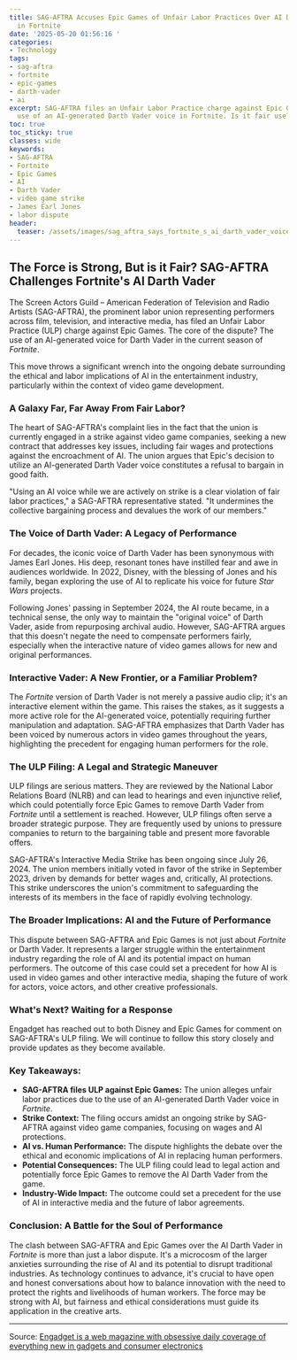 ```yaml
---
title: SAG-AFTRA Accuses Epic Games of Unfair Labor Practices Over AI Darth Vader
  in Fortnite
date: '2025-05-20 01:56:16 '
categories:
- Technology
tags:
- sag-aftra
- fortnite
- epic-games
- darth-vader
- ai
excerpt: SAG-AFTRA files an Unfair Labor Practice charge against Epic Games over the
  use of an AI-generated Darth Vader voice in Fortnite. Is it fair use?
toc: true
toc_sticky: true
classes: wide
keywords:
- SAG-AFTRA
- Fortnite
- Epic Games
- AI
- Darth Vader
- video game strike
- James Earl Jones
- labor dispute
header:
  teaser: /assets/images/sag_aftra_says_fortnite_s_ai_darth_vader_voice_vio_20250520015614.jpg
---
```


## The Force is Strong, But is it Fair? SAG-AFTRA Challenges Fortnite's AI Darth Vader

The Screen Actors Guild – American Federation of Television and Radio Artists (SAG-AFTRA), the prominent labor union representing performers across film, television, and interactive media, has filed an Unfair Labor Practice (ULP) charge against Epic Games. The core of the dispute? The use of an AI-generated voice for Darth Vader in the current season of *Fortnite*.

This move throws a significant wrench into the ongoing debate surrounding the ethical and labor implications of AI in the entertainment industry, particularly within the context of video game development.

### A Galaxy Far, Far Away From Fair Labor?

The heart of SAG-AFTRA's complaint lies in the fact that the union is currently engaged in a strike against video game companies, seeking a new contract that addresses key issues, including fair wages and protections against the encroachment of AI. The union argues that Epic's decision to utilize an AI-generated Darth Vader voice constitutes a refusal to bargain in good faith.

"Using an AI voice while we are actively on strike is a clear violation of fair labor practices," a SAG-AFTRA representative stated. "It undermines the collective bargaining process and devalues the work of our members."

### The Voice of Darth Vader: A Legacy of Performance

For decades, the iconic voice of Darth Vader has been synonymous with James Earl Jones. His deep, resonant tones have instilled fear and awe in audiences worldwide. In 2022, Disney, with the blessing of Jones and his family, began exploring the use of AI to replicate his voice for future *Star Wars* projects.

Following Jones' passing in September 2024, the AI route became, in a technical sense, the only way to maintain the "original voice" of Darth Vader, aside from repurposing archival audio. However, SAG-AFTRA argues that this doesn't negate the need to compensate performers fairly, especially when the interactive nature of video games allows for new and original performances.

### Interactive Vader: A New Frontier, or a Familiar Problem?

The *Fortnite* version of Darth Vader is not merely a passive audio clip; it's an interactive element within the game. This raises the stakes, as it suggests a more active role for the AI-generated voice, potentially requiring further manipulation and adaptation. SAG-AFTRA emphasizes that Darth Vader has been voiced by numerous actors in video games throughout the years, highlighting the precedent for engaging human performers for the role.

### The ULP Filing: A Legal and Strategic Maneuver

ULP filings are serious matters. They are reviewed by the National Labor Relations Board (NLRB) and can lead to hearings and even injunctive relief, which could potentially force Epic Games to remove Darth Vader from *Fortnite* until a settlement is reached. However, ULP filings often serve a broader strategic purpose. They are frequently used by unions to pressure companies to return to the bargaining table and present more favorable offers.

SAG-AFTRA's Interactive Media Strike has been ongoing since July 26, 2024. The union members initially voted in favor of the strike in September 2023, driven by demands for better wages and, critically, AI protections. This strike underscores the union's commitment to safeguarding the interests of its members in the face of rapidly evolving technology.

### The Broader Implications: AI and the Future of Performance

This dispute between SAG-AFTRA and Epic Games is not just about *Fortnite* or Darth Vader. It represents a larger struggle within the entertainment industry regarding the role of AI and its potential impact on human performers. The outcome of this case could set a precedent for how AI is used in video games and other interactive media, shaping the future of work for actors, voice actors, and other creative professionals.

### What's Next? Waiting for a Response

Engadget has reached out to both Disney and Epic Games for comment on SAG-AFTRA's ULP filing. We will continue to follow this story closely and provide updates as they become available.

### Key Takeaways:

*   **SAG-AFTRA files ULP against Epic Games:** The union alleges unfair labor practices due to the use of an AI-generated Darth Vader voice in *Fortnite*.
*   **Strike Context:** The filing occurs amidst an ongoing strike by SAG-AFTRA against video game companies, focusing on wages and AI protections.
*   **AI vs. Human Performance:** The dispute highlights the debate over the ethical and economic implications of AI in replacing human performers.
*   **Potential Consequences:** The ULP filing could lead to legal action and potentially force Epic Games to remove the AI Darth Vader from the game.
*   **Industry-Wide Impact:** The outcome could set a precedent for the use of AI in interactive media and the future of labor agreements.

### Conclusion: A Battle for the Soul of Performance

The clash between SAG-AFTRA and Epic Games over the AI Darth Vader in *Fortnite* is more than just a labor dispute. It's a microcosm of the larger anxieties surrounding the rise of AI and its potential to disrupt traditional industries. As technology continues to advance, it's crucial to have open and honest conversations about how to balance innovation with the need to protect the rights and livelihoods of human workers. The force may be strong with AI, but fairness and ethical considerations must guide its application in the creative arts.

---

Source: [Engadget is a web magazine with obsessive daily coverage of everything new in gadgets and consumer electronics](https://www.engadget.com/gaming/sag-aftra-says-fortnites-ai-darth-vader-voice-violates-fair-labor-practices-202009163.html?src=rss)